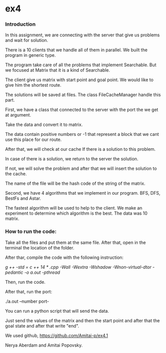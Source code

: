 # ex4

### Introduction

In this assignment,  we are connecting with the server that give us problems and wait for solution.

There is a 10 clients that we handle all of them in parallel. We built the program in generic type. 

The program take care of all the problems that implement Searchable. But we focused at Matrix that it is a kind of Searchable. 

The client give us matrix with start point and goal point. We would like to give him the shortest route.  

The solutions will be saved at files. The class FileCacheManager handle this part. 

First, we have a class that connected to the server with the port the we get at argument. 

Take the data and convert it to matrix.  

The data contain positive numbers or -1 that represent a block that we cant use this place for our route. 

After that, we will check at our cache If there is a solution to this problem. 

In case of there is a solution, we return to the server the solution. 

If not, we will solve the problem and after that we will insert the solution to the cache. 

The name of the file will be the hash code of the string of the matrix.

Second, we have 4 algorithms that we implement in our program. BFS, DFS, BestFs and Astar. 

The fastest algorithm will be used to help to the client. 
We make an experiment to determine which algorithm is the best. The data was 10 matrix.

### How to run the code:

Take all the files and put them at the same file. After that, open in the terminal the location of the folder.

After thar, compile the code with the following instruction:

_g ++ -std = c ++ 14 * .cpp -Wall -Wextra -Wshadow -Wnon-virtual-dtor -pedantic -o a.out -pthread_

Then, run the code.

After that, run the port:	

./a.out –number port-

You can run a python script that will send the data. 

Just send the values of the matrix and then the start point and after that the goal state and after that write "end".

We used github, https://github.com/Amitai-p/ex4.1


Nerya Aberdam and Amitai Popovsky.
